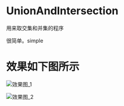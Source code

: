 # UnionAndIntersection
用来取交集和并集的程序

很简单。simple

# 效果如下图所示

![效果图_1](https://s3.bmp.ovh/imgs/2023/02/06/f8207b0ba9f32299.png)

![效果图_2](https://s3.bmp.ovh/imgs/2023/02/06/9b8f06395f7ecc3a.png)
